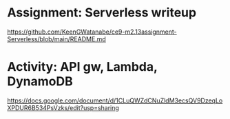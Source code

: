 # Assignment: Serverless writeup
https://github.com/KeenGWatanabe/ce9-m2.13assignment-Serverless/blob/main/README.md

# Activity: API gw, Lambda, DynamoDB
https://docs.google.com/document/d/1CLuQWZdCNuZldM3ecsQV9DzeqLoXPDUR6B534PsVzks/edit?usp=sharing
